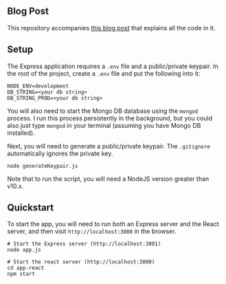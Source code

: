 ## Blog Post

This repository accompanies [this blog post](https://zachgoll.github.io/blog/2019/choosing-authentication-strategy/) that explains all the code in it.

## Setup

The Express application requires a `.env` file and a public/private keypair.  In the root of the project, create a `.env` file and put the following into it:

```
NODE_ENV=development
DB_STRING=<your db string>
DB_STRING_PROD=<your db string>
```

You will also need to start the Mongo DB database using the `mongod` process.  I run this process persistently in the background, but you could also just type `mongod` in your terminal (assuming you have Mongo DB installed).

Next, you will need to generate a public/private keypair.  The `.gitignore` automatically ignores the private key.

```
node generateKeypair.js
```

Note that to run the script, you will need a NodeJS version greater than v10.x.

## Quickstart

To start the app, you will need to run both an Express server and the React server, and then visit `http://localhost:3000` in the browser.

```
# Start the Express server (http://localhost:3001)
node app.js

# Start the react server (http://localhost:3000)
cd app-react
npm start
```